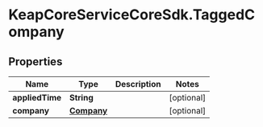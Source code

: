 # KeapCoreServiceCoreSdk.TaggedCompany

## Properties

Name | Type | Description | Notes
------------ | ------------- | ------------- | -------------
**appliedTime** | **String** |  | [optional] 
**company** | [**Company**](Company.md) |  | [optional] 


